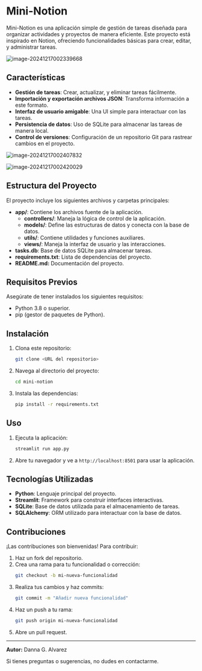 # Mini-Notion

Mini-Notion es una aplicación simple de gestión de tareas diseñada para organizar actividades y proyectos de manera eficiente. Este proyecto está inspirado en Notion, ofreciendo funcionalidades básicas para crear, editar, y administrar tareas.

![image-20241217002339668](C:\Users\danna\AppData\Roaming\Typora\typora-user-images\image-20241217002339668.png)

## Características

- **Gestión de tareas**: Crear, actualizar, y eliminar tareas fácilmente.
- **Importación y exportación archivos JSON**: Transforma información a este formato.
- **Interfaz de usuario amigable**: Una UI simple para interactuar con las tareas.
- **Persistencia de datos**: Uso de SQLite para almacenar las tareas de manera local.
- **Control de versiones**: Configuración de un repositorio Git para rastrear cambios en el proyecto.

![image-20241217002407832](C:\Users\danna\AppData\Roaming\Typora\typora-user-images\image-20241217002407832.png)

![image-20241217002420029](C:\Users\danna\AppData\Roaming\Typora\typora-user-images\image-20241217002420029.png)

## Estructura del Proyecto

El proyecto incluye los siguientes archivos y carpetas principales:

- **app/**: Contiene los archivos fuente de la aplicación.
  - **controllers/**: Maneja la lógica de control de la aplicación.
  - **models/**: Define las estructuras de datos y conecta con la base de datos.
  - **utils/**: Contiene utilidades y funciones auxiliares.
  - **views/**: Maneja la interfaz de usuario y las interacciones.
- **tasks.db**: Base de datos SQLite para almacenar tareas.
- **requirements.txt**: Lista de dependencias del proyecto.
- **README.md:** Documentación del proyecto.

## Requisitos Previos

Asegúrate de tener instalados los siguientes requisitos:

- Python 3.8 o superior.
- pip (gestor de paquetes de Python).

## Instalación

1. Clona este repositorio:
   ```bash
   git clone <URL del repositorio>
   ```
   
2. Navega al directorio del proyecto:
   ```bash
   cd mini-notion
   ```
   
4. Instala las dependencias:
   ```bash
   pip install -r requirements.txt
   ```

## Uso

1. Ejecuta la aplicación:
   ```bash
   streamlit run app.py
   ```
2. Abre tu navegador y ve a `http://localhost:8501` para usar la aplicación.

## Tecnologías Utilizadas

- **Python**: Lenguaje principal del proyecto.
- **Streamlit**: Framework para construir interfaces interactivas.
- **SQLite**: Base de datos utilizada para el almacenamiento de tareas.
- **SQLAlchemy**: ORM utilizado para interactuar con la base de datos.

## Contribuciones

¡Las contribuciones son bienvenidas! Para contribuir:

1. Haz un fork del repositorio.
2. Crea una rama para tu funcionalidad o corrección:
   ```bash
   git checkout -b mi-nueva-funcionalidad
   ```
3. Realiza tus cambios y haz commits:
   ```bash
   git commit -m "Añadir nueva funcionalidad"
   ```
4. Haz un push a tu rama:
   ```bash
   git push origin mi-nueva-funcionalidad
   ```
5. Abre un pull request.



---

**Autor:** Danna G. Alvarez

Si tienes preguntas o sugerencias, no dudes en contactarme.